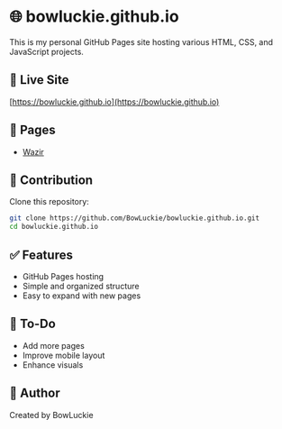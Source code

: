
# 🌐 bowluckie.github.io

This is my personal GitHub Pages site hosting various HTML, CSS, and JavaScript projects.

## 🔗 Live Site

[https://bowluckie.github.io](https://bowluckie.github.io)

## 📄 Pages

- [Wazir](https://bowluckie.github.io/pages/Wazir/Wazir.html)

## 🧰 Contribution
Clone this repository:

```bash
git clone https://github.com/BowLuckie/bowluckie.github.io.git
cd bowluckie.github.io
````

## ✅ Features

* GitHub Pages hosting
* Simple and organized structure
* Easy to expand with new pages

## 📌 To-Do

* Add more pages
* Improve mobile layout
* Enhance visuals

## 👤 Author

Created by BowLuckie


